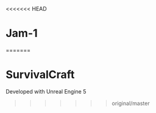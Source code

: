<<<<<<< HEAD
# Jam-1
=======
# SurvivalCraft

Developed with Unreal Engine 5
>>>>>>> original/master

